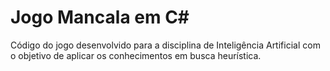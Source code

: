 # Jogo Mancala em C#
Código do jogo desenvolvido para a disciplina de Inteligência Artificial com o objetivo de aplicar os conhecimentos em busca heurística.
